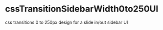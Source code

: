 # cssTransitionSidebarWidth0to250UI
css transitions 0 to 250px design for a slide in/out sidebar UI
